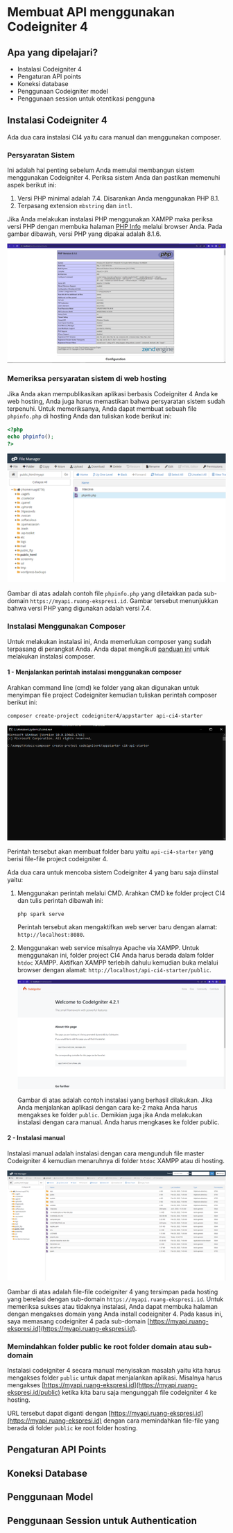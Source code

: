 # Membuat API menggunakan Codeigniter 4

## Apa yang dipelajari?

- Instalasi Codeigniter 4
- Pengaturan API points 
- Koneksi database
- Penggunaan Codeigniter model
- Penggunaan session untuk otentikasi pengguna

## Instalasi Codeigniter 4

Ada dua cara instalasi CI4 yaitu cara manual dan menggunakan composer.

### Persyaratan Sistem

Ini adalah hal penting sebelum Anda memulai membangun sistem menggunakan Codeigniter 4. Periksa sistem Anda dan pastikan memenuhi aspek berikut ini:

1. Versi PHP minimal adalah 7.4. Disarankan Anda menggunakan PHP 8.1.
2. Terpasang extension `mbstring` dan `intl`.

Jika Anda melakukan instalasi PHP menggunakan XAMPP maka periksa versi PHP dengan membuka halaman [PHP Info](http://localhost/dashboard/phpinfo.php) melalui browser Anda. Pada gambar dibawah, versi PHP yang dipakai adalah 8.1.6.

![](../../images/tekweb_phpinfo.PNG)

### Memeriksa persyaratan sistem di web hosting

Jika Anda akan mempublikasikan aplikasi berbasis Codeigniter 4 Anda ke web hosting, Anda juga harus memastikan bahwa persyaratan sistem sudah terpenuhi. Untuk memeriksanya, Anda dapat membuat sebuah file `phpinfo.php` di hosting Anda dan tuliskan kode berikut ini:

```php
<?php
echo phpinfo();
?>
```

![](../../images/tekweb_phpinfo_hosting.PNG)

Gambar di atas adalah contoh file `phpinfo.php` yang diletakkan pada sub-domain `https://myapi.ruang-ekspresi.id`. Gambar tersebut menunjukkan bahwa versi PHP yang digunakan adalah versi 7.4.


### Instalasi Menggunakan Composer

Untuk melakukan instalasi ini, Anda memerlukan composer yang sudah terpasang di perangkat Anda. Anda dapat mengikuti [panduan ini](https://faridsurya.github.io/belajar/#/howto/content/install_composer_ubuntu) untuk melakukan instalasi composer.

#### 1 - Menjalankan perintah instalasi menggunakan composer

Arahkan command line (cmd) ke folder yang akan digunakan untuk menyimpan file project Codeigniter kemudian tuliskan perintah composer berikut ini:

```bash
composer create-project codeigniter4/appstarter api-ci4-starter 
```

![](../../images/tekweb_install_ci4_composer.PNG)

Perintah tersebut akan membuat folder baru yaitu `api-ci4-starter` yang berisi file-file project codeigniter 4.

Ada dua cara untuk mencoba sistem Codeigniter 4 yang baru saja diinstal yaitu:

1. Menggunakan perintah melalui CMD. Arahkan CMD ke folder project CI4 dan tulis perintah dibawah ini:
    ```
    php spark serve
    ```
    Perintah tersebut akan mengaktifkan web server baru dengan alamat: `http://localhost:8080`. 
2. Menggunakan web service misalnya Apache via XAMPP. Untuk menggunakan ini, folder project CI4 Anda harus berada dalam folder `htdoc` XAMPP. Aktifkan XAMPP terlebih dahulu kemudian buka melalui browser dengan alamat: `http://localhost/api-ci4-starter/public`.

    ![](../../images/tekweb_success_install.PNG)

    Gambar di atas adalah contoh instalasi yang berhasil dilakukan. Jika Anda menjalankan aplikasi dengan cara ke-2 maka Anda harus mengakses ke folder `public`. Demikian juga jika Anda melakukan instalasi dengan cara manual. Anda harus mengkases ke folder public.

#### 2 - Instalasi manual

Instalasi manual adalah instalasi dengan cara mengunduh file master Codeigniter 4 kemudian menaruhnya di folder `htdoc` XAMPP atau di hosting.

![](../../images/tekweb_install_ci4_hosting.PNG)

Gambar di atas adalah file-file codeigniter 4 yang tersimpan pada hosting yang berelasi dengan sub-domain `https://myapi.ruang-ekspresi.id`. Untuk memeriksa sukses atau tidaknya instalasi, Anda dapat membuka halaman dengan mengakses domain yang Anda install codeigniter 4. Pada kasus ini, saya memasang codeigniter 4 pada sub-domain [https://myapi.ruang-ekspresi.id](https://myapi.ruang-ekspresi.id).

### Memindahkan folder public ke root folder domain atau sub-domain

Instalasi codeigniter 4 secara manual menyisakan masalah yaitu kita harus mengakses folder `public` untuk dapat menjalankan aplikasi. Misalnya harus mengakses [https://myapi.ruang-ekspresi.id](https://myapi.ruang-ekspresi.id/public) ketika kita baru saja mengunggah file codeigniter 4 ke hosting.

URL tersebut dapat diganti dengan [https://myapi.ruang-ekspresi.id](https://myapi.ruang-ekspresi.id) dengan cara memindahkan file-file yang berada di folder `public` ke root folder hosting.



## Pengaturan API Points 

## Koneksi Database

## Penggunaan Model

## Penggunaan Session untuk Authentication
